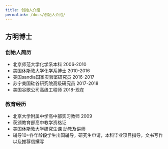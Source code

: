 ```yaml
---
title: 创始人介绍
permalink: /docs/创始人介绍/
---
```


## 方明博士

### 创始人简历

* 北京师范大学化学系本科 2006-2010
* 美国休斯敦大学化学系博士 2010-2016
* 美国sandia国家实验室研究员 2016-2017
* 苏宁美国硅谷研究院高级研究员 2017-2018
* 美国谷歌公司高级工程师 2018-现在

### 教育经历

* 北京大学附属中学高中部实习教师 2009
* 获颁教育部高中教学资格证
* 美国休斯敦大学研究生课 助教及讲师
* 辅导10+各年龄段学生出国辅导，研究生申请，本科毕业项目指导，文书写作以及推荐信撰写
